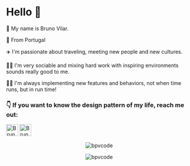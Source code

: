 # Hello 👋

🧑 My name is Bruno Vilar. 

📍 From Portugal

✈️ I'm passionate about traveling, meeting new people and new cultures.

🏄‍♂️ I'm very sociable and mixing hard work with inspiring environments sounds really good to me.

🧑‍💻 I'm always implementing new features and behaviors, not when time runs, but in run time!

### 👇 If  you want to know the design pattern of my life, reach me out:

<a href='https://www.linkedin.com/in/brunopinheirovilar/' target="_blank"><img alt='Bruno Vilar Linkedin' width = '32' src='https://www.flaticon.com/svg/static/icons/svg/185/185964.svg'></a> <a href='mailto:bruno.p.vilar.code@gmail.com' ><img alt='Bruno Vilar email gmail' width = '32' src='https://www.flaticon.com/svg/static/icons/svg/732/732200.svg'></a>

<p align="center"><img src="https://github-readme-stats.vercel.app/api?username=bpvcode&include_all_commits=true&count_private=true&custom_title=Bruno Vilar GitHub Stats&show_icons=true&title_color=8B949E&text_color=FFFFFF&icon_color=cca42b&bg_color=0D1117&border-color:0D1117" alt="bpvcode" /></p>
<p align="center"><img src="https://github-readme-stats.vercel.app/api/top-langs/?username=bpvcode&layout=compact&langs_count=8&title_color=8B949E&text_color=FFFFFF&bg_color=0D1117" alt="bpvcode" /></p>

<!--
**bpvcode/bpvcode** is a ✨ _special_ ✨ repository because its `README.md` (this file) appears on your GitHub profile.

Here are some ideas to get you started:

- 🔭 I’m currently working on ...
- 🌱 I’m currently learning ...
- 👯 I’m looking to collaborate on ...
- 🤔 I’m looking for help with ...
- 💬 Ask me about ...
- 📫 How to reach me: ...
- 😄 Pronouns: ...
- ⚡ Fun fact: ...
-->
